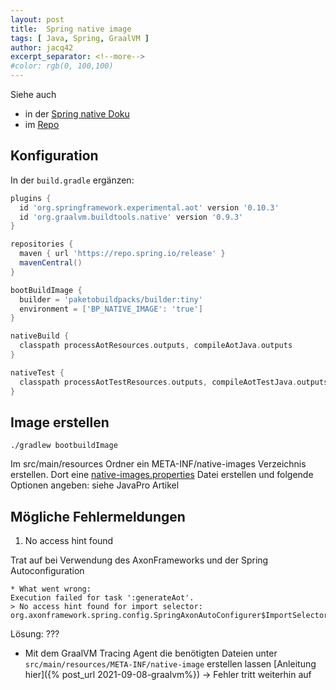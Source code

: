 ```yaml
---
layout: post
title:  Spring native image
tags: [ Java, Spring, GraalVM ]
author: jacq42
excerpt_separator: <!--more-->
#color: rgb(0, 100,100)
---
```


<!--more-->

Siehe auch 
* in der [Spring native Doku](https://docs.spring.io/spring-native/docs/current/reference/htmlsingle/)
* im [Repo](https://github.com/spring-projects-experimental/spring-native)

## Konfiguration

In der `build.gradle` ergänzen:
```groovy
plugins {
  id 'org.springframework.experimental.aot' version '0.10.3'
  id 'org.graalvm.buildtools.native' version '0.9.3'
}

repositories {
  maven { url 'https://repo.spring.io/release' }
  mavenCentral()
}

bootBuildImage {
  builder = 'paketobuildpacks/builder:tiny'
  environment = ['BP_NATIVE_IMAGE': 'true']
}

nativeBuild {
  classpath processAotResources.outputs, compileAotJava.outputs
}

nativeTest {
  classpath processAotTestResources.outputs, compileAotTestJava.outputs
}
```

## Image erstellen

`./gradlew bootbuildImage`

Im src/main/resources Ordner ein META-INF/native-images Verzeichnis erstellen. Dort eine [native-images.properties](https://www.graalvm.org/reference-manual/native-image/BuildConfiguration/#embedding-a-configuration-file) Datei erstellen und folgende Optionen angeben:
siehe JavaPro Artikel

## Mögliche Fehlermeldungen

1. No access hint found

Trat auf bei Verwendung des AxonFrameworks und der Spring Autoconfiguration 

```
* What went wrong:
Execution failed for task ':generateAot'.
> No access hint found for import selector: org.axonframework.spring.config.SpringAxonAutoConfigurer$ImportSelector
```

Lösung: ???
* Mit dem GraalVM Tracing Agent die benötigten Dateien unter `src/main/resources/META-INF/native-image` erstellen lassen [Anleitung hier]({% post_url 2021-09-08-graalvm%}) -> Fehler tritt weiterhin auf